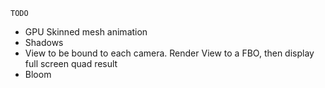 `TODO`
* GPU Skinned mesh animation
* Shadows
* View to be bound to each camera. Render View to a FBO, then display full screen quad result
* Bloom